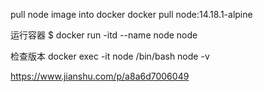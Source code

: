 pull node image into docker
docker pull node:14.18.1-alpine

运行容器
$ docker run -itd --name node node

检查版本
docker exec -it node /bin/bash
node -v


https://www.jianshu.com/p/a8a6d7006049